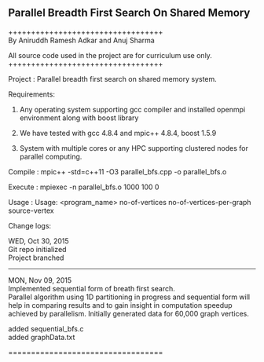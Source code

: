 ## Parallel Breadth First Search On Shared Memory                                                                   
++++++++++++++++++++++++++++++++++                                                           
By Aniruddh Ramesh Adkar and Anuj Sharma

All source code used in the project are for curriculum use only.                              
++++++++++++++++++++++++++++++++++

Project : Parallel breadth first search on shared memory system.                                

Requirements:                                                                                  

1) Any operating system supporting gcc compiler and installed openmpi environment along with boost library


2) We have tested with gcc 4.8.4 and mpic++ 4.8.4, boost 1.5.9


3) System with multiple cores or any HPC supporting clustered nodes for parallel computing.     


Compile : 
mpic++ -std=c++11 -O3 parallel_bfs.cpp -o parallel_bfs.o

Execute :
mpiexec -n <no-of-processors> parallel_bfs.o  1000 100 0 

Usage : 
Usage: <program_name> no-of-vertices no-of-vertices-per-graph source-vertex 

Change logs:                                                                                     

WED, Oct 30, 2015                                                                              
Git repo initialized                                                                           
Project branched                                                                                  

*****************

MON, Nov 09, 2015                                                                               
Implemented sequential form of breath first search.                                            
Parallel algorithm using 1D partitioning in progress and sequential form will help in comparing results and to gain insight in computation speedup achieved by parallelism. Initially generated data for 60,000 graph vertices.       

added sequential_bfs.c                                                                         
added graphData.txt                                                                           

==================================                                                                 
